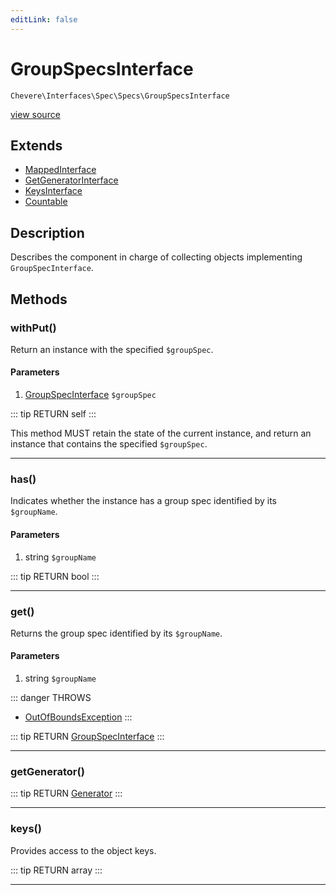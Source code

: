 ```yaml
---
editLink: false
---
```


# GroupSpecsInterface

`Chevere\Interfaces\Spec\Specs\GroupSpecsInterface`

[view source](https://github.com/chevere/chevere/blob/master/src/Chevere/Interfaces/Spec/Specs/GroupSpecsInterface.php)

## Extends

- [MappedInterface](../../DataStructures/MappedInterface.md)
- [GetGeneratorInterface](../../DataStructures/GetGeneratorInterface.md)
- [KeysInterface](../../DataStructures/KeysInterface.md)
- [Countable](https://www.php.net/manual/class.countable)

## Description

Describes the component in charge of collecting objects implementing `GroupSpecInterface`.

## Methods

### withPut()

Return an instance with the specified `$groupSpec`.

#### Parameters

1. [GroupSpecInterface](./GroupSpecInterface.md) `$groupSpec`

::: tip RETURN
self
:::

This method MUST retain the state of the current instance, and return
an instance that contains the specified `$groupSpec`.

---

### has()

Indicates whether the instance has a group spec identified by its `$groupName`.

#### Parameters

1. string `$groupName`

::: tip RETURN
bool
:::

---

### get()

Returns the group spec identified by its `$groupName`.

#### Parameters

1. string `$groupName`

::: danger THROWS
- [OutOfBoundsException](../../../Exceptions/Core/OutOfBoundsException.md) 
:::

::: tip RETURN
[GroupSpecInterface](./GroupSpecInterface.md)
:::

---

### getGenerator()

::: tip RETURN
[Generator](https://www.php.net/manual/class.generator)
:::

---

### keys()

Provides access to the object keys.

::: tip RETURN
array
:::

---

